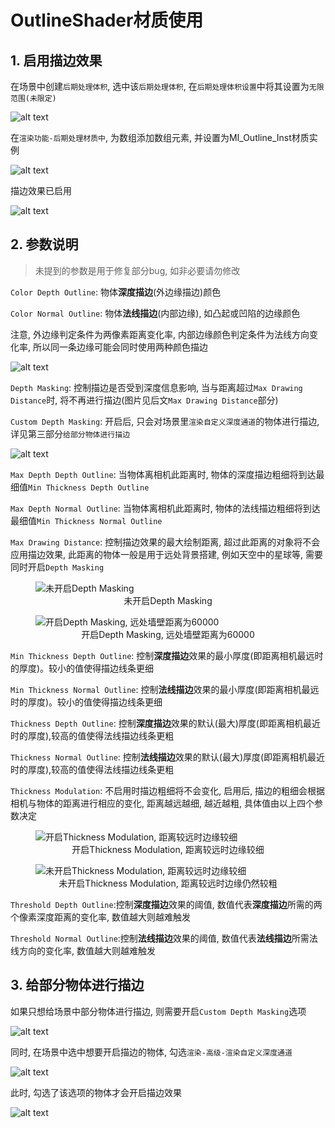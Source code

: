 # OutlineShader材质使用

## 1. 启用描边效果

在场景中创建`后期处理体积`, 选中该`后期处理体积`, 在`后期处理体积设置`中将其设置为`无限范围(未限定)`

![alt text](pic/image-1.png)

在`渲染功能-后期处理材质中`, 为数组添加数组元素, 并设置为MI_Outline_Inst材质实例

![alt text](pic/image-2.png)

描边效果已启用

![alt text](pic/image-3.png)

## 2. 参数说明

>未提到的参数是用于修复部分bug, 如非必要请勿修改

`Color Depth Outline`: 物体**深度描边**(外边缘描边)颜色

`Color Normal Outline`: 物体**法线描边**(内部边缘), 如凸起或凹陷的边缘颜色

注意, 外边缘判定条件为两像素距离变化率, 内部边缘颜色判定条件为法线方向变化率, 所以同一条边缘可能会同时使用两种颜色描边

![alt text](pic/image-4.png)

`Depth Masking`: 控制描边是否受到深度信息影响, 当与距离超过`Max Drawing Distance`时, 将不再进行描边(图片见后文`Max Drawing Distance`部分)

`Custom Depth Masking`: 开启后, 只会对场景里`渲染自定义深度通道`的物体进行描边, 详见第三部分`给部分物体进行描边`

![alt text](pic/image-5.png)

`Max Depth Depth Outline`: 当物体离相机此距离时, 物体的深度描边粗细将到达最细值`Min Thickness Depth Outline`

`Max Depth Normal Outline`: 当物体离相机此距离时, 物体的法线描边粗细将到达最细值`Min Thickness Normal Outline`

`Max Drawing Distance`: 控制描边效果的最大绘制距离, 超过此距离的对象将不会应用描边效果, 此距离的物体一般是用于远处背景搭建, 例如天空中的星球等, 需要同时开启`Depth Masking`

<figure>
  <img src="pic/image-6.png" alt="未开启Depth Masking">
  <figcaption style="text-align: center;">未开启Depth Masking</figcaption>
</figure>

<figure>
  <img src="pic/image-7.png" alt="开启Depth Masking, 远处墙壁距离为60000">
  <figcaption style="text-align: center;">开启Depth Masking, 远处墙壁距离为60000</figcaption>
</figure>

`Min Thickness Depth Outline`: 控制**深度描边**效果的最小厚度(即距离相机最远时的厚度)。较小的值使得描边线条更细

`Min Thickness Normal Outline`: 控制**法线描边**效果的最小厚度(即距离相机最远时的厚度)。较小的值使得描边线条更细

`Thickness Depth Outline`: 控制**深度描边**效果的默认(最大)厚度(即距离相机最近时的厚度),较高的值使得法线描边线条更粗

`Thickness Normal Outline`: 控制**法线描边**效果的默认(最大)厚度(即距离相机最近时的厚度),较高的值使得法线描边线条更粗

`Thickness Modulation`: 不启用时描边粗细将不会变化, 启用后, 描边的粗细会根据相机与物体的距离进行相应的变化, 距离越远越细, 越近越粗, 具体值由以上四个参数决定

<figure>
  <img src="pic/image-8.png" alt="开启Thickness Modulation, 距离较远时边缘较细">
  <figcaption style="text-align: center;">开启Thickness Modulation, 距离较远时边缘较细</figcaption>
</figure>

<figure>
  <img src="pic/image-9.png" alt="未开启Thickness Modulation, 距离较远时边缘较细">
  <figcaption style="text-align: center;">未开启Thickness Modulation, 距离较远时边缘仍然较粗</figcaption>
</figure>

`Threshold Depth Outline`:控制**深度描边**效果的阈值, 数值代表**深度描边**所需的两个像素深度距离的变化率, 数值越大则越难触发

`Threshold Normal Outline`:控制**法线描边**效果的阈值, 数值代表**法线描边**所需法线方向的变化率, 数值越大则越难触发

## 3. 给部分物体进行描边

如果只想给场景中部分物体进行描边, 则需要开启`Custom Depth Masking`选项

![alt text](pic/image-10.png)

同时, 在场景中选中想要开启描边的物体, 勾选`渲染-高级-渲染自定义深度通道`

![alt text](pic/image-11.png)

此时, 勾选了该选项的物体才会开启描边效果

![alt text](pic/image-12.png)
